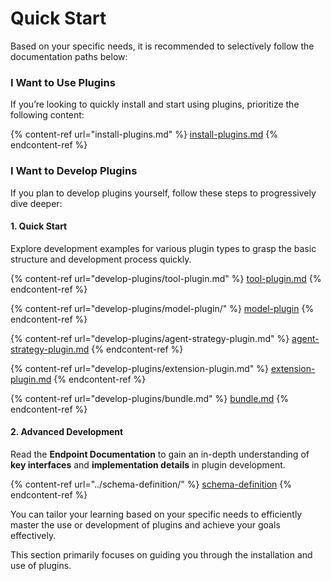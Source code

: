 # Quick Start

Based on your specific needs, it is recommended to selectively follow the documentation paths below:

### I Want to Use Plugins

If you’re looking to quickly install and start using plugins, prioritize the following content:

{% content-ref url="install-plugins.md" %}
[install-plugins.md](install-plugins.md)
{% endcontent-ref %}

### I Want to Develop Plugins

If you plan to develop plugins yourself, follow these steps to progressively dive deeper:

#### 1. Quick Start

Explore development examples for various plugin types to grasp the basic structure and development process quickly.

{% content-ref url="develop-plugins/tool-plugin.md" %}
[tool-plugin.md](develop-plugins/tool-plugin.md)
{% endcontent-ref %}

{% content-ref url="develop-plugins/model-plugin/" %}
[model-plugin](develop-plugins/model-plugin/)
{% endcontent-ref %}

{% content-ref url="develop-plugins/agent-strategy-plugin.md" %}
[agent-strategy-plugin.md](develop-plugins/agent-strategy-plugin.md)
{% endcontent-ref %}

{% content-ref url="develop-plugins/extension-plugin.md" %}
[extension-plugin.md](develop-plugins/extension-plugin.md)
{% endcontent-ref %}

{% content-ref url="develop-plugins/bundle.md" %}
[bundle.md](develop-plugins/bundle.md)
{% endcontent-ref %}

#### 2. Advanced Development

Read the **Endpoint Documentation** to gain an in-depth understanding of **key interfaces** and **implementation details** in plugin development.

{% content-ref url="../schema-definition/" %}
[schema-definition](../schema-definition/)
{% endcontent-ref %}

You can tailor your learning based on your specific needs to efficiently master the use or development of plugins and achieve your goals effectively.

This section primarily focuses on guiding you through the installation and use of plugins.
